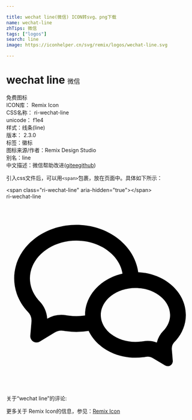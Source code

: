 ```yaml
---

title: wechat line(微信) ICON转svg、png下载
name: wechat-line
zhTips: 微信
tags: ["logos"]
search: line
image: https://iconhelper.cn/svg/remix/logos/wechat-line.svg

---
```


# wechat line  <small style="font-size: 60%;font-weight: 100">微信</small>


<div class="detail-page">
<p>
<span><span class="badge-success badge">免费图标</span> </span>
<br/>
<span>
ICON库：
<span class="badge-secondary badge">Remix Icon</span> 
</span>
<br/>
<span>
CSS名称：
<span class="badge-secondary badge">ri-wechat-line</span> 
</span>
<br/>
<span>
unicode：
<span class="badge-secondary badge">f1e4</span> 
<copy-btn content='f1e4' btn-title=""></copy-btn>
<copy-btn :content='String.fromCodePoint(parseInt("f1e4", 16))' btn-title="复制U"></copy-btn>
</span><br/><span>样式：<span class="badge-light badge">线条(line)</span></span>
<br/>
<span>
版本：
<span class="badge-secondary badge">2.3.0</span> 
</span><br/><span>标签：<span class="badge-light badge"><router-link to="/tags/logos.html">徽标</router-link></span></span>
<br/>
<span>图标来源/作者：<span class="badge-light badge">Remix Design Studio</span></span> 
<br/>
<span>别名：<span class="badge-light badge">line</span></span><br/><span class="zh-detail">中文描述：<span class="badge-primary badge">微信</span><span class="help-link"><span>帮助改进</span>(<a href="https://gitee.com/liuwave/icon-helper/edit/master/json/remix/logos/wechat-line.json" target="_blank" rel="noopener noreferrer">gitee</a><a href="https://github.com/liuwave/icon-helper/edit/master/json/remix/logos/wechat-line.json" target="_blank" rel="noopener noreferrer">github</a></span>)</span><br/>
</p>
</div>
<div class="alert alert-dark">
  <i class="ri-wechat-line ri-xs"></i>
  <i class="ri-wechat-line ri-sm"></i>
  <i class="ri-wechat-line ri-lg"></i>
  <i class="ri-wechat-line ri-2x"></i>
  <i class="ri-wechat-line ri-3x"></i>
  <i class="ri-wechat-line ri-5x"></i>
  <i class="ri-wechat-line ri-7x"></i>
</div>
<div>
  <p>引入css文件后，可以用<code>&lt;span&gt;</code>包裹，放在页面中。具体如下所示：    
  </p>
  <div class="alert alert-primary" style="font-size: 14px">
    &lt;span class="ri-wechat-line" aria-hidden="true"&gt;&lt;/span&gt;
    <copy-btn content='<span class="ri-wechat-line" aria-hidden="true"></span>'></copy-btn>
  </div>
  <div class="alert alert-secondary">
    <i class="ri-wechat-line"
    style="font-size: 24px"
    aria-hidden="true"></i> ri-wechat-line
    <copy-btn content="ri-wechat-line" btn-title="复制图标名称"></copy-btn>
  </div>
</div>
<div id="svg" class="svg-wrap">
<svg xmlns="http://www.w3.org/2000/svg" viewBox="0 0 24 24">
    <g fill-rule="evenodd">
        <path fill="none" d="M0 0h24v24H0z"/>
        <path fill-rule="nonzero" d="M10 14.676v-.062c0-2.508 2.016-4.618 4.753-5.233C14.389 7.079 11.959 5.2 8.9 5.2 5.58 5.2 3 7.413 3 9.98c0 .969.36 1.9 1.04 2.698.032.038.083.094.152.165a3.568 3.568 0 0 1 1.002 2.238 3.612 3.612 0 0 1 2.363-.442c.166.026.302.046.405.06A7.254 7.254 0 0 0 10 14.675zm.457 1.951a9.209 9.209 0 0 1-2.753.055 19.056 19.056 0 0 1-.454-.067 1.612 1.612 0 0 0-1.08.212l-1.904 1.148a.806.806 0 0 1-.49.117.791.791 0 0 1-.729-.851l.15-1.781a1.565 1.565 0 0 0-.439-1.223 5.537 5.537 0 0 1-.241-.262C1.563 12.855 1 11.473 1 9.979 1 6.235 4.537 3.2 8.9 3.2c4.06 0 7.403 2.627 7.85 6.008 3.372.153 6.05 2.515 6.05 5.406 0 1.193-.456 2.296-1.229 3.19-.051.06-.116.13-.195.21a1.24 1.24 0 0 0-.356.976l.121 1.423a.635.635 0 0 1-.59.68.66.66 0 0 1-.397-.094l-1.543-.917a1.322 1.322 0 0 0-.874-.169c-.147.023-.27.04-.368.053-.316.04-.64.062-.969.062-2.694 0-4.998-1.408-5.943-3.401zm6.977 1.31a3.325 3.325 0 0 1 1.676.174 3.25 3.25 0 0 1 .841-1.502c.05-.05.087-.09.106-.112.489-.565.743-1.213.743-1.883 0-1.804-1.903-3.414-4.4-3.414-2.497 0-4.4 1.61-4.4 3.414s1.903 3.414 4.4 3.414c.241 0 .48-.016.714-.046.08-.01.188-.025.32-.046z"/>
    </g>
</svg>

</div>
<detail full-name='ri-wechat-line'></detail>  
<div>
<p>关于“wechat line”的评论:</p>
</div>
<Vssue title="关于“wechat line”的评论" ></Vssue>    
<div><p>更多关于  Remix Icon的信息，参见：<a target="_blank" href="https://iconhelper.cn/remix.html">Remix Icon</a>
</p></div>
